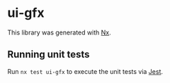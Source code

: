 # ui-gfx

This library was generated with [Nx](https://nx.dev).

## Running unit tests

Run `nx test ui-gfx` to execute the unit tests via [Jest](https://jestjs.io).
